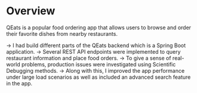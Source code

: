 # Overview

QEats is a popular food ordering app that allows users to browse and order their favorite dishes from nearby restaurants.

-> I had build different parts of the QEats backend which is a Spring Boot application.
-> Several REST API endpoints were implemented to query restaurant information and place food orders.
-> To give a sense of real-world problems, production issues were investigated using Scientific Debugging methods.
-> Along with this, I improved the app performance under large load scenarios as well as included an advanced search feature in the app. 
